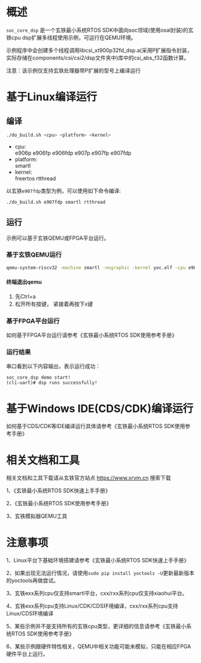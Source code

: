 # 概述

`soc_core_dsp` 是一个玄铁最小系统RTOS SDK中面向soc领域(使用osal封装)的玄铁cpu dsp扩展多线程使用示例，可运行在QEMU环境。

示例程序中会创建多个线程调用libcsi_xt900p32fd_dsp.a(采用P扩展指令封装，实际存储在components/csi/csi2/dsp文件夹中)库中的csi_abs_f32函数计算。

注意：该示例仅支持玄铁处理器带P扩展的型号上编译运行

# 基于Linux编译运行

## 编译

```bash
./do_build.sh <cpu> <platform> <kernel>
```
- cpu: <br />
        e906p e906fp e906fdp e907p e907fp e907fdp
- platform: <br />
        smartl
- kernel: <br />
        freertos rtthread

以玄铁`e907fdp`类型为例，可以使用如下命令编译:
```bash
./do_build.sh e907fdp smartl rtthread
```

## 运行

示例可以基于玄铁QEMU或FPGA平台运行。

### 基于玄铁QEMU运行

```bash
qemu-system-riscv32 -machine smartl -nographic -kernel yoc.elf -cpu e907fdp
```

#### 终端退出qemu

1. 先Ctrl+a
2. 松开所有按键， 紧接着再按下x键

### 基于FPGA平台运行

如何基于FPGA平台运行请参考《玄铁最小系统RTOS SDK使用参考手册》

### 运行结果

串口看到以下内容输出，表示运行成功：

```cli
soc_core_dsp demo start!
(cli-uart)# dsp runs successfully!
```

# 基于Windows IDE(CDS/CDK)编译运行

如何基于CDS/CDK等IDE编译运行具体请参考《玄铁最小系统RTOS SDK使用参考手册》

# 相关文档和工具

相关文档和工具下载请从玄铁官方站点 https://www.xrvm.cn 搜索下载

1、《玄铁最小系统RTOS SDK快速上手手册》

2、《玄铁最小系统RTOS SDK使用参考手册》

3、玄铁模拟器QEMU工具


# 注意事项

1、Linux平台下基础环境搭建请参考《玄铁最小系统RTOS SDK快速上手手册》

2、如果出现无法运行情况，请使用`sudo pip install yoctools -U`更新最新版本的yoctools再做尝试。

3、玄铁exx系列cpu仅支持smartl平台，cxx/rxx系列cpu仅支持xiaohui平台。

4、玄铁exx系列cpu支持Linux/CDK/CDS环境编译，cxx/rxx系列cpu支持Linux/CDS环境编译

5、某些示例并不是支持所有的玄铁cpu类型，更详细的信息请参考《玄铁最小系统RTOS SDK使用参考手册》

6、某些示例跟硬件特性相关，QEMU中相关功能可能未模拟，只能在相应FPGA硬件平台上运行。

